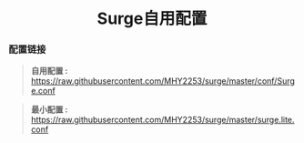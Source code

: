 <h1 align="center">Surge自用配置</h1>

### 配置链接

> **自用配置 :** https://raw.githubusercontent.com/MHY2253/surge/master/conf/Surge.conf<br>

> **最小配置 :** https://raw.githubusercontent.com/MHY2253/surge/master/surge.lite.conf<br>
